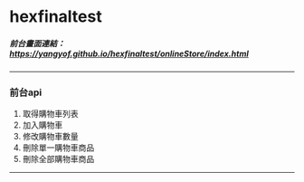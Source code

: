 # hexfinaltest
##### 前台畫面連結：https://yangyof.github.io/hexfinaltest/onlineStore/index.html
---
### 前台api
 1. 取得購物車列表
 2. 加入購物車
 3. 修改購物車數量
 4. 刪除單一購物車商品
 5. 刪除全部購物車商品

---
